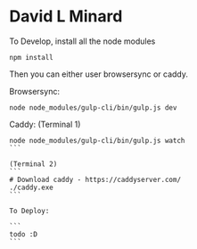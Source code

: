 # David L Minard

To Develop, install all the node modules

```
npm install
```

Then you can either user browsersync or caddy.

Browsersync:
```
node node_modules/gulp-cli/bin/gulp.js dev
```

Caddy:
(Terminal 1)
````
node node_modules/gulp-cli/bin/gulp.js watch
```

(Terminal 2)
```
# Download caddy - https://caddyserver.com/
./caddy.exe
```

To Deploy:

```
todo :D
```
